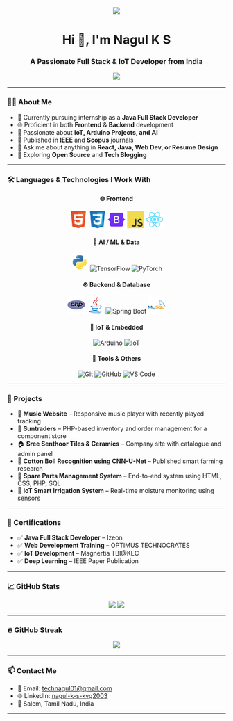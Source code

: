 <div align="center">
  <img src="https://media.giphy.com/media/M9gbBd9nbDrOTu1Mqx/giphy.gif" width="100" />
  <h1>Hi 👋, I'm Nagul K S</h1>
  <h3>A Passionate Full Stack & IoT Developer from India</h3>
  <a href="https://www.linkedin.com/in/nagul-k-s-kvg2003/">
    <img src="https://img.shields.io/badge/LinkedIn-blue?style=for-the-badge&logo=linkedin&logoColor=white" />
  </a>
</div>

---

### 👨‍💻 About Me

- 🔭 Currently pursuing internship as a **Java Full Stack Developer**
- 🌐 Proficient in both **Frontend** & **Backend** development
- 🤖 Passionate about **IoT, Arduino Projects, and AI**
- 📘 Published in **IEEE** and **Scopus** journals
- 💬 Ask me about anything in **React, Java, Web Dev, or Resume Design**
- 🎯 Exploring **Open Source** and **Tech Blogging**

---

### 🛠️ Languages & Technologies I Work With

<div align="center">

#### 🌐 Frontend
<p>
  <img src="https://raw.githubusercontent.com/devicons/devicon/master/icons/html5/html5-original.svg" alt="HTML5" width="40" />
  <img src="https://raw.githubusercontent.com/devicons/devicon/master/icons/css3/css3-original.svg" alt="CSS3" width="40" />
  <img src="https://raw.githubusercontent.com/devicons/devicon/master/icons/bootstrap/bootstrap-plain.svg" alt="Bootstrap" width="40" />
  <img src="https://raw.githubusercontent.com/devicons/devicon/master/icons/javascript/javascript-original.svg" alt="JavaScript" width="40" />
  <img src="https://raw.githubusercontent.com/devicons/devicon/master/icons/react/react-original.svg" alt="React.js" width="40" />
</p>

#### 🧠 AI / ML & Data
<p>
  <img src="https://raw.githubusercontent.com/devicons/devicon/master/icons/python/python-original.svg" alt="Python" width="40" />
  <img src="https://www.vectorlogo.zone/logos/tensorflow/tensorflow-icon.svg" alt="TensorFlow" width="40" />
  <img src="https://www.vectorlogo.zone/logos/pytorch/pytorch-icon.svg" alt="PyTorch" width="40" />
</p>

#### ⚙️ Backend & Database
<p>
  <img src="https://raw.githubusercontent.com/devicons/devicon/master/icons/php/php-original.svg" alt="PHP" width="40" />
  <img src="https://raw.githubusercontent.com/devicons/devicon/master/icons/java/java-original.svg" alt="Java" width="40" />
  <img src="https://www.vectorlogo.zone/logos/springio/springio-icon.svg" alt="Spring Boot" width="40" />
  <img src="https://raw.githubusercontent.com/devicons/devicon/master/icons/mysql/mysql-original-wordmark.svg" alt="MySQL" width="40" />
</p>

#### 🔌 IoT & Embedded
<p>
  <img src="https://cdn.worldvectorlogo.com/logos/arduino-1.svg" alt="Arduino" width="40" />
  <img src="https://img.icons8.com/ios/452/internet-of-things.png" alt="IoT" width="40" />
</p>

#### 🔧 Tools & Others
<p>
  <img src="https://www.vectorlogo.zone/logos/git-scm/git-scm-icon.svg" alt="Git" width="40" />
  <img src="https://img.icons8.com/color/48/github--v1.png" alt="GitHub" width="40" />
  <img src="https://img.icons8.com/external-tal-revivo-color-tal-revivo/48/external-visual-studio-code-is-a-source-code-editor-developed-by-microsoft-logo-color-tal-revivo.png" alt="VS Code" width="40" />
</p>

</div>

---

### 💼 Projects

- 🎵 **Music Website** – Responsive music player with recently played tracking  
- 🛒 **Suntraders** – PHP-based inventory and order management for a component store  
- 🏠 **Sree Senthoor Tiles & Ceramics** – Company site with catalogue and admin panel  
- 🌾 **Cotton Boll Recognition using CNN-U-Net** – Published smart farming research  
- 🧩 **Spare Parts Management System** – End-to-end system using HTML, CSS, PHP, SQL  
- 🤖 **IoT Smart Irrigation System** – Real-time moisture monitoring using sensors  

---

### 📜 Certifications

- ✅ **Java Full Stack Developer** – Izeon
- ✅ **Web Development Training** – OPTIMUS TECHNOCRATES
- ✅ **IoT Development** – Magnertia TBI@KEC
- ✅ **Deep Learning** – IEEE Paper Publication

---

### 📈 GitHub Stats

<div align="center">
  <img src="https://github-readme-stats.vercel.app/api?username=nagulks&show_icons=true&theme=dracula" width="420"/>
  <img src="https://github-readme-stats.vercel.app/api/top-langs/?username=nagulks&layout=compact&theme=dracula" width="320"/>
</div>

---

### 🔥 GitHub Streak

<p align="center">
  <img src="https://github-readme-streak-stats.herokuapp.com?user=nagulks&theme=dark&hide_border=true" />
</p>

---

### 📫 Contact Me

- 📧 Email: technagul01@gmail.com  
- 🌐 LinkedIn: [nagul-k-s-kvg2003](https://www.linkedin.com/in/nagul-k-s-kvg2003/)  
- 📍 Salem, Tamil Nadu, India  

---

